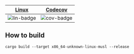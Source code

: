 | [Linux][lin-link] |  [Codecov][cov-link]  |
| :---------------: | :-------------------: |
| ![lin-badge]      | ![cov-badge]          |

[lin-badge]: https://github.com/danielhstahl/credit_faas/workflows/test/badge.svg
[lin-link]:  https://github.com/danielhstahl/credit_faas/actions
[cov-badge]: https://codecov.io/gh/danielhstahl/credit_faas/branch/master/graph/badge.svg
[cov-link]:  https://codecov.io/gh/danielhstahl/credit_faas


## How to build

`cargo build --target x86_64-unknown-linux-musl --release`

